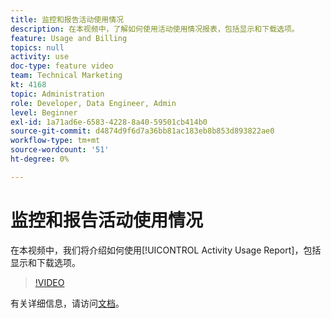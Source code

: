 ```yaml
---
title: 监控和报告活动使用情况
description: 在本视频中，了解如何使用活动使用情况报表，包括显示和下载选项。
feature: Usage and Billing
topics: null
activity: use
doc-type: feature video
team: Technical Marketing
kt: 4168
topic: Administration
role: Developer, Data Engineer, Admin
level: Beginner
exl-id: 1a71ad6e-6583-4228-8a40-59501cb414b0
source-git-commit: d4874d9f6d7a36bb81ac183eb8b853d893822ae0
workflow-type: tm+mt
source-wordcount: '51'
ht-degree: 0%

---
```


# 监控和报告活动使用情况

在本视频中，我们将介绍如何使用[!UICONTROL Activity Usage Report]，包括显示和下载选项。

>[!VIDEO](https://video.tv.adobe.com/v/31443/?quality=12)

有关详细信息，请访问[文档](https://experienceleague.adobe.com/docs/audience-manager/user-guide/features/administration/activity-usage-reporting.html)。
